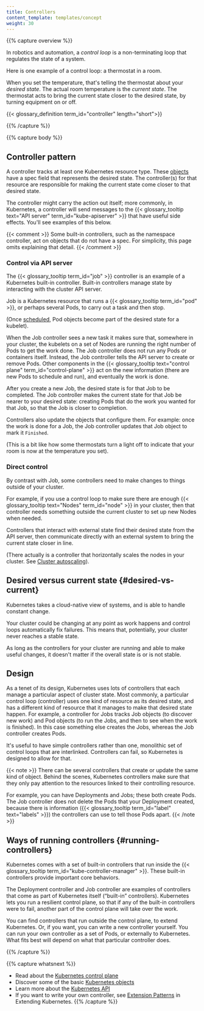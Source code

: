 ```yaml
---
title: Controllers
content_template: templates/concept
weight: 30
---
```


{{% capture overview %}}

In robotics and automation, a _control loop_ is a non-terminating loop that
regulates the state of a system.

Here is one example of a control loop: a thermostat in a room.

When you set the temperature, that's telling the thermostat about your _desired
state_. The actual room temperature is the _current state_. The thermostat acts
to bring the current state closer to the desired state, by turning equipment on
or off.

{{< glossary_definition term_id="controller" length="short">}}

{{% /capture %}}

{{% capture body %}}

## Controller pattern

A controller tracks at least one Kubernetes resource type. These
[objects](/docs/concepts/overview/working-with-objects/kubernetes-objects/#kubernetes-objects)
have a spec field that represents the desired state. The controller(s) for that
resource are responsible for making the current state come closer to that
desired state.

The controller might carry the action out itself; more commonly, in Kubernetes,
a controller will send messages to the
{{< glossary_tooltip text="API server" term_id="kube-apiserver" >}} that have
useful side effects. You'll see examples of this below.

{{< comment >}} Some built-in controllers, such as the namespace controller, act
on objects that do not have a spec. For simplicity, this page omits explaining
that detail. {{< /comment >}}

### Control via API server

The {{< glossary_tooltip term_id="job" >}} controller is an example of a
Kubernetes built-in controller. Built-in controllers manage state by interacting
with the cluster API server.

Job is a Kubernetes resource that runs a {{< glossary_tooltip term_id="pod" >}},
or perhaps several Pods, to carry out a task and then stop.

(Once [scheduled](/docs/concepts/scheduling-eviction/), Pod objects become part
of the desired state for a kubelet).

When the Job controller sees a new task it makes sure that, somewhere in your
cluster, the kubelets on a set of Nodes are running the right number of Pods to
get the work done. The Job controller does not run any Pods or containers
itself. Instead, the Job controller tells the API server to create or remove
Pods. Other components in the
{{< glossary_tooltip text="control plane" term_id="control-plane" >}} act on the
new information (there are new Pods to schedule and run), and eventually the
work is done.

After you create a new Job, the desired state is for that Job to be completed.
The Job controller makes the current state for that Job be nearer to your
desired state: creating Pods that do the work you wanted for that Job, so that
the Job is closer to completion.

Controllers also update the objects that configure them. For example: once the
work is done for a Job, the Job controller updates that Job object to mark it
`Finished`.

(This is a bit like how some thermostats turn a light off to indicate that your
room is now at the temperature you set).

### Direct control

By contrast with Job, some controllers need to make changes to things outside of
your cluster.

For example, if you use a control loop to make sure there are enough
{{< glossary_tooltip text="Nodes" term_id="node" >}} in your cluster, then that
controller needs something outside the current cluster to set up new Nodes when
needed.

Controllers that interact with external state find their desired state from the
API server, then communicate directly with an external system to bring the
current state closer in line.

(There actually is a controller that horizontally scales the nodes in your
cluster. See
[Cluster autoscaling](/docs/tasks/administer-cluster/cluster-management/#cluster-autoscaling)).

## Desired versus current state {#desired-vs-current}

Kubernetes takes a cloud-native view of systems, and is able to handle constant
change.

Your cluster could be changing at any point as work happens and control loops
automatically fix failures. This means that, potentially, your cluster never
reaches a stable state.

As long as the controllers for your cluster are running and able to make useful
changes, it doesn't matter if the overall state is or is not stable.

## Design

As a tenet of its design, Kubernetes uses lots of controllers that each manage a
particular aspect of cluster state. Most commonly, a particular control loop
(controller) uses one kind of resource as its desired state, and has a different
kind of resource that it manages to make that desired state happen. For example,
a controller for Jobs tracks Job objects (to discover new work) and Pod objects
(to run the Jobs, and then to see when the work is finished). In this case
something else creates the Jobs, whereas the Job controller creates Pods.

It's useful to have simple controllers rather than one, monolithic set of
control loops that are interlinked. Controllers can fail, so Kubernetes is
designed to allow for that.

{{< note >}} There can be several controllers that create or update the same
kind of object. Behind the scenes, Kubernetes controllers make sure that they
only pay attention to the resources linked to their controlling resource.

For example, you can have Deployments and Jobs; these both create Pods. The Job
controller does not delete the Pods that your Deployment created, because there
is information ({{< glossary_tooltip term_id="label" text="labels" >}}) the
controllers can use to tell those Pods apart. {{< /note >}}

## Ways of running controllers {#running-controllers}

Kubernetes comes with a set of built-in controllers that run inside the
{{< glossary_tooltip term_id="kube-controller-manager" >}}. These built-in
controllers provide important core behaviors.

The Deployment controller and Job controller are examples of controllers that
come as part of Kubernetes itself (“built-in” controllers). Kubernetes lets you
run a resilient control plane, so that if any of the built-in controllers were
to fail, another part of the control plane will take over the work.

You can find controllers that run outside the control plane, to extend
Kubernetes. Or, if you want, you can write a new controller yourself. You can
run your own controller as a set of Pods, or externally to Kubernetes. What fits
best will depend on what that particular controller does.

{{% /capture %}}

{{% capture whatsnext %}}

- Read about the
  [Kubernetes control plane](/docs/concepts/#kubernetes-control-plane)
- Discover some of the basic
  [Kubernetes objects](/docs/concepts/#kubernetes-objects)
- Learn more about the [Kubernetes API](/docs/concepts/overview/kubernetes-api/)
- If you want to write your own controller, see
  [Extension Patterns](/docs/concepts/extend-kubernetes/extend-cluster/#extension-patterns)
  in Extending Kubernetes. {{% /capture %}}
